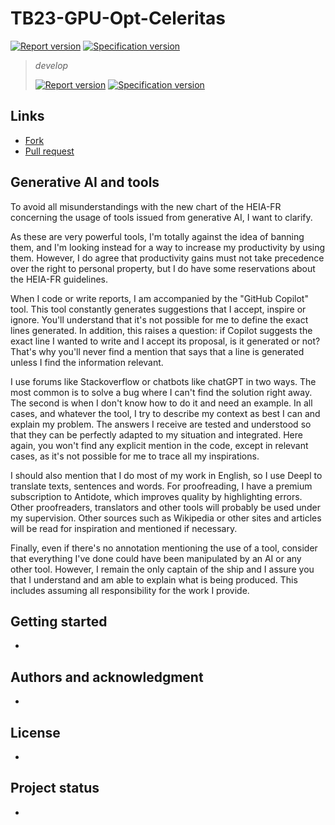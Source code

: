 # TB23-GPU-Opt-Celeritas

[![Report version](https://gitlab.forge.hefr.ch/frederic.bapst/tb23-gpu-opt-celeritas/-/jobs/artifacts/main/raw/doc/report.svg?job=compile-report-pdf)](https://frederic.bapst.pages.forge.hefr.ch/tb23-gpu-opt-celeritas/Report_TB_2223_GPU-OPT.pdf)
[![Specification version](https://gitlab.forge.hefr.ch/frederic.bapst/tb23-gpu-opt-celeritas/-/jobs/artifacts/main/raw/doc/specification.svg?job=compile-specification-pdf)](https://frederic.bapst.pages.forge.hefr.ch/tb23-gpu-opt-celeritas/Spec_TB_2223_GPU-OPT.pdf)

> _develop_
>
>[![Report version](https://gitlab.forge.hefr.ch/frederic.bapst/tb23-gpu-opt-celeritas/-/jobs/artifacts/develop/raw/doc/report.svg?job=compile-report-pdf)](https://gitlab.forge.hefr.ch/frederic.bapst/tb23-gpu-opt-celeritas/-/jobs/artifacts/develop/raw/doc/report.pdf?job=compile-report-pdf)
>[![Specification version](https://gitlab.forge.hefr.ch/frederic.bapst/tb23-gpu-opt-celeritas/-/jobs/artifacts/develop/raw/doc/specification.svg?job=compile-specification-pdf)](https://gitlab.forge.hefr.ch/frederic.bapst/tb23-gpu-opt-celeritas/-/jobs/artifacts/develop/raw/doc/specification.pdf?job=compile-specification-pdf)

## Links

- [Fork](https://github.com/simbarras/celeritas)
- [Pull request](https://github.com/celeritas-project/celeritas/pull/864)

## Generative AI and tools

To avoid all misunderstandings with the new chart of the HEIA-FR concerning the usage of tools issued from generative AI, I want to clarify.

As these are very powerful tools, I'm totally against the idea of banning them, and I'm looking instead for a way to increase my productivity by using them.
However, I do agree that productivity gains must not take precedence over the right to personal property, but I do have some reservations about the HEIA-FR guidelines.

When I code or write reports, I am accompanied by the "GitHub Copilot" tool.
This tool constantly generates suggestions that I accept, inspire or ignore.
You'll understand that it's not possible for me to define the exact lines generated.
In addition, this raises a question: if Copilot suggests the exact line I wanted to write and I accept its proposal, is it generated or not?
That's why you'll never find a mention that says that a line is generated unless I find the information relevant.

I use forums like Stackoverflow or chatbots like chatGPT in two ways.
The most common is to solve a bug where I can't find the solution right away.
The second is when I don't know how to do it and need an example.
In all cases, and whatever the tool, I try to describe my context as best I can and explain my problem.
The answers I receive are tested and understood so that they can be perfectly adapted to my situation and integrated.
Here again, you won't find any explicit mention in the code, except in relevant cases, as it's not possible for me to trace all my inspirations.

I should also mention that I do most of my work in English, so I use Deepl to translate texts, sentences and words.
For proofreading, I have a premium subscription to Antidote, which improves quality by highlighting errors.
Other proofreaders, translators and other tools will probably be used under my supervision.
Other sources such as Wikipedia or other sites and articles will be read for inspiration and mentioned if necessary.

Finally, even if there's no annotation mentioning the use of a tool, consider that everything I've done could have been manipulated by an AI or any other tool.
However, I remain the only captain of the ship and I assure you that I understand and am able to explain what is being produced.
This includes assuming all responsibility for the work I provide.

## Getting started

-

## Authors and acknowledgment

-

## License

-

## Project status

-

